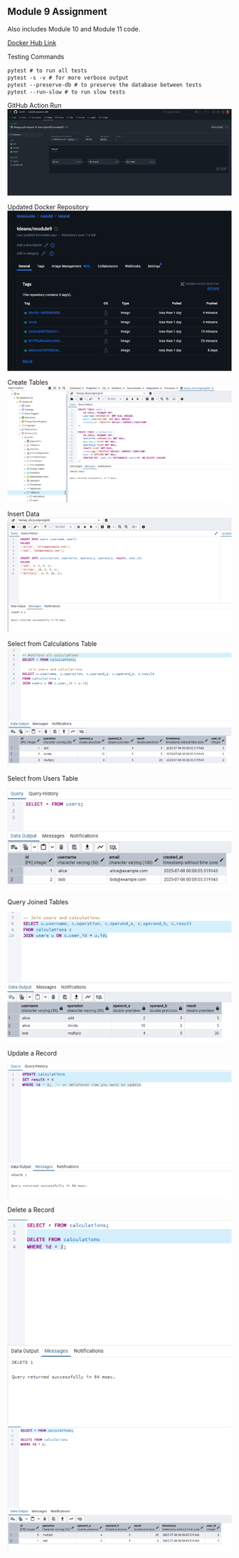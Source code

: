 ## Module 9 Assignment
Also includes Module 10 and Module 11 code.


[Docker Hub Link ](https://hub.docker.com/repository/docker/tdeans/module9/general)

Testing Commands
```
pytest # to run all tests
pytest -s -v # for more verbose output
pytest --preserve-db # to preserve the database between tests
pytest --run-slow # to run slow tests
```
GitHub Action Run
![image](images/github_action_module_10.png)

Updated Docker Repository
![image](images/docker_module_10.png)


Create Tables
![image](images/create_table.png)

Insert Data
![image](images/insert.png)

Select from Calculations Table
![image](images/calculations.png)

Select from Users Table

![image](images/users_query.png)

Query Joined Tables

![image](images/join_query.png)

Update a Record

![image](images/update.png)

Delete a Record

![image](images/delete.png)
![image](images/calculation_after_delete.png)
